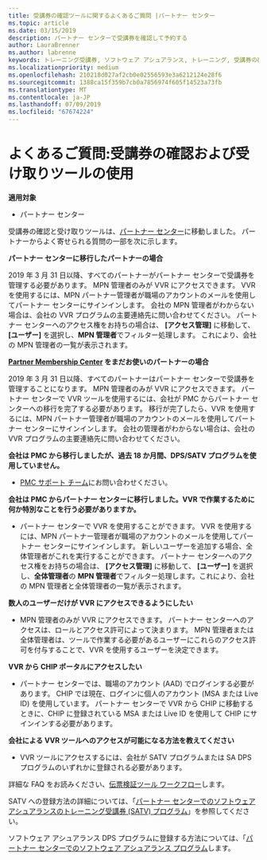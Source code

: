 ```yaml
---
title: 受講券の確認ツールに関するよくあるご質問 |パートナー センター
ms.topic: article
ms.date: 03/15/2019
description: パートナー センターで受講券を確認して予約する
author: LauraBrenner
ms.author: labrenne
keywords: トレーニング受講券, ソフトウェア アシュアランス, トレーニング, 受講券の確認, 受講券の予約
ms.localizationpriority: medium
ms.openlocfilehash: 210218d027af2cb0e02556593e3a6212124e28f6
ms.sourcegitcommit: 1388ca15f359b7cb0a7856974f605f14523a73fb
ms.translationtype: MT
ms.contentlocale: ja-JP
ms.lasthandoff: 07/09/2019
ms.locfileid: "67674224"
---
```

# <a name="faq-using-the-voucher-validation-and-redemption-tool"></a>よくあるご質問:受講券の確認および受け取りツールの使用 

**適用対象**

- パートナー センター

受講券の確認と受け取りツールは、[パートナー センター](https://partner.microsoft.com/en-us/pcv/dashboard/overview)に移動しました。 パートナーからよく寄せられる質問の一部を次に示します。 

**パートナー センターに移行したパートナーの場合**

 2019 年 3 月 31 日以降、すべてのパートナーがパートナー センターで受講券を管理する必要があります。 MPN 管理者のみが VVR にアクセスできます。 VVR を使用するには、MPN パートナー管理者が職場のアカウントのメールを使用してパートナー センターにサインインします。 会社の MPN 管理者がわからない場合は、会社の VVR プログラムの主要連絡先に問い合わせてください。  パートナー センターへのアクセス権をお持ちの場合は、 **[アクセス管理]** に移動して、 **[ユーザー]** を選択し、**MPN 管理者**でフィルター処理します。 これにより、会社の MPN 管理者の一覧が表示されます。  

**[Partner Membership Center](https://partner.microsoft.com/) をまだお使いのパートナーの場合**

2019 年 3 月 31 日以降、すべてのパートナーはパートナー センターで受講券を管理することになります。 MPN 管理者のみが VVR にアクセスできます。 パートナー センターで VVR ツールを使用するには、会社が PMC からパートナー センターへの移行を完了する必要があります。 移行が完了したら、VVR を使用するには、MPN パートナー管理者が職場のアカウントのメールを使用してパートナー センターにサインインします。 会社の管理者がわからない場合は、会社の VVR プログラムの主要連絡先に問い合わせてください。  


**会社は PMC から移行しましたが、過去 18 か月間、DPS/SATV プログラムを使用していません。**

- [PMC サポート チーム](mailto:proghelp@microsoft.com)にお問い合わせください。 


**会社は PMC からパートナー センターに移行しました。VVR で作業するために何か特別なことを行う必要がありますか。** 

- パートナー センターで VVR を使用することができます。  VVR を使用するには、MPN パートナー管理者が職場のアカウントのメールを使用してパートナー センターにサインインします。 新しいユーザーを追加する場合、全体管理者がこれを実行することができます。 パートナー センターへのアクセス権をお持ちの場合は、 **[アクセス管理]** に移動して、 **[ユーザー]** を選択し、**全体管理者**の **MPN 管理者**でフィルター処理します。これにより、会社の MPN 管理者と全体管理者の一覧が表示されます。  

**数人のユーザーだけが VVR にアクセスできるようにしたい**

- MPN 管理者のみが VVR にアクセスできます。 パートナー センターへのアクセスは、ロールとアクセス許可によって決まります。 MPN 管理者または全体管理者は、ツールで作業する必要があるユーザーにこれらのアクセス許可を付与することで、VVR を使用するユーザーを決定できます。

**VVR から CHIP ポータルにアクセスしたい**

- パートナー センターでは、職場のアカウント (AAD) でログインする必要があります。  CHIP では現在、ログインに個人のアカウント (MSA または Live ID) を使用しています。  パートナー センターで VVR から CHIP に移動するときに、CHIP に登録されている MSA または Live ID を使用して CHIP にサインインする必要があります。

**会社による VVR ツールへのアクセスが可能になる方法を教えてください**

- VVR ツールにアクセスするには、会社が SATV プログラムまたは SA DPS プログラムのいずれかに登録される必要があります。

詳細な FAQ をお読みください、[伝票検証ツール ワークフロー](https://query.prod.cms.rt.microsoft.com/cms/api/am/binary/RE3kz5o)します。

SATV への登録方法の詳細については、「[パートナー センターでのソフトウェア アシュアランスのトレーニング受講券 (SATV) プログラム](software-assurance-satv.md)」を参照してください。

ソフトウェア アシュアランス DPS プログラムに登録する方法については、「[パートナー センターでのソフトウェア アシュアランス プログラム](software-assurance-dps.md)します。
